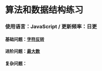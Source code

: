# 算法和数据结构练习

### 使用语言：JavaScript / 更新频率：日更

#### 基础问题：[字符反转](./answers/reversestring/)

#### 进阶问题：[最大数](./answers/maxInt/)

#### 复杂问题：
